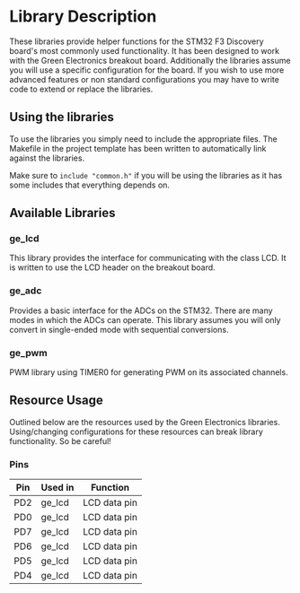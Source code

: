 # Library Description

These libraries provide helper functions for the STM32 F3 Discovery board's most commonly used functionality. It has been designed to work with the Green Electronics breakout board. Additionally the libraries assume you will use a specific configuration for the board. If you wish to use more advanced features or non standard configurations you may have to write code to extend or replace the libraries.

## Using the libraries

To use the libraries you simply need to include the appropriate files. The Makefile in the project template has been written to automatically link against the libraries.

Make sure to `include "common.h"` if you will be using the libraries as it has some includes that everything depends on.

## Available Libraries

### ge_lcd

This library provides the interface for communicating with the class LCD. It is written to use the LCD header on the breakout board.

### ge_adc

Provides a basic interface for the ADCs on the STM32. There are many modes in which the ADCs can operate. This library assumes you will only convert in single-ended mode with sequential conversions.

### ge_pwm

PWM library using TIMER0 for generating PWM on its associated channels.

## Resource Usage

Outlined below are the resources used by the Green Electronics libraries. Using/changing configurations for these resources can break library functionality. So be careful!

### Pins

| Pin    | Used in   | Function   |
|--------|-----------|------------|
| PD2    | ge_lcd    | LCD data pin|
| PD0    | ge_lcd    | LCD data pin|
| PD7    | ge_lcd    | LCD data pin|
| PD6    | ge_lcd    | LCD data pin|
| PD5    | ge_lcd    | LCD data pin|
| PD4    | ge_lcd    | LCD data pin|